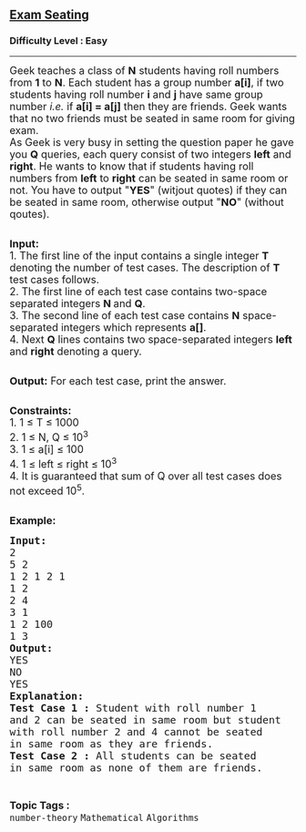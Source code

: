<h2><a href="https://www.geeksforgeeks.org/batch/competitive-programming/track/cp-math-mathematicalPrinciples/problem/exam-seating">Exam Seating</a></h2><h3>Difficulty Level : Easy</h3><hr><div class="problems_problem_content__Xm_eO"><p><span style="font-size:18px">Geek teaches a class of <strong>N</strong> students having roll numbers from <strong>1</strong> to <strong>N</strong>. Each student has a group number <strong>a[i]</strong>, if two students having roll number <strong>i</strong> and <strong>j</strong> have same group number <em>i.e. </em>if&nbsp;<strong>a[i] = a[j]</strong>&nbsp;then they are friends. Geek wants that no two friends must be seated in same room for giving exam.<br>
As Geek is very busy in setting the question paper he gave you <strong>Q</strong> queries, each query consist of two integers <strong>left</strong> and <strong>right</strong>. He wants to know that if students having roll numbers from <strong>left</strong> to <strong>right</strong> can be seated in same room or not. You have to output "<strong>YES</strong>" (witjout quotes) if they can be seated in same room, otherwise output "<strong>NO</strong>" (without qoutes).</span><br>
&nbsp;</p>

<p><span style="font-size:18px"><strong>Input:</strong><br>
1.&nbsp;The first line of the input contains a single integer<em> </em> <strong>T</strong> denoting the number of test cases. The description of&nbsp;<strong>T</strong> test cases follows.<br>
2.&nbsp;The first line of each test case contains two-space separated&nbsp;integers <strong>N </strong>and <strong>Q</strong>.<br>
3.&nbsp;The second line of each test case&nbsp;contains <strong>N</strong> space-separated integers which represents <strong>a[]</strong>.<br>
4. Next <strong>Q</strong> lines contains two space-separated integers <strong>left</strong> and <strong>right</strong> denoting a query.</span><br>
&nbsp;</p>

<p><span style="font-size:18px"><strong>Output:</strong> For each test case, print the answer.</span><br>
&nbsp;</p>

<p><span style="font-size:18px"><strong>Constraints:</strong><br>
1. 1 ≤&nbsp;T ≤ 1000<br>
2. 1&nbsp;≤&nbsp;N, Q ≤&nbsp;10<sup>3</sup><br>
3. 1&nbsp;≤&nbsp;a[i]&nbsp;≤&nbsp;100<br>
4. 1&nbsp;≤ left&nbsp;≤ right&nbsp;≤&nbsp;10<sup>3</sup><br>
4. It is guaranteed that sum of Q&nbsp;over all test cases does not exceed 10<sup>5</sup>.</span><br>
&nbsp;</p>

<p><span style="font-size:18px"><strong>Example:</strong></span></p>

<pre><span style="font-size:18px"><strong>Input:</strong>
2
5 2
1 2 1 2 1
1 2
2 4
3 1
1 2 100
1 3
</span><span style="font-size:18px"><strong>Output:</strong>
YES
NO
YES
<strong>Explanation:</strong>
<strong>Test Case 1 :</strong> Student with roll number 1 
and 2 can be seated in same room but student 
with roll number 2 and 4 cannot be seated 
in same room as they are friends.
<strong>Test Case 2 :</strong> All students can be seated 
in same room as none of them are friends.</span></pre>
</div><br><p><span style=font-size:18px><strong>Topic Tags : </strong><br><code>number-theory</code>&nbsp;<code>Mathematical</code>&nbsp;<code>Algorithms</code>&nbsp;